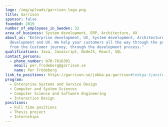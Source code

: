 ```yaml
---
logo: /img/uploads/garrison_logo.png
title: Garrison
sponsor: false
founded: 2019
number_of_employees_in_Sweden: 32
area_of_business: System development, ERP, Architecture, UX
about_us: "Enterprise development, UX, System development, Architecture, System
  development and UX. We help your customers all the way through the process:
  from the Customer journey, through the development process."
qualifications: Java, Javascript, NodeJS, React, SQL
contact_persons:
  - phone_number: 070-7616301
    email: per.frodeberg@garrison.se
    name: Per Frödeberg
link_to_positions: https://garrison.se/jobba-pa-garrison#lediga-tjanster
program:
  - Enterprise Systems and Service Design
  - Computer and System Sciences
  - Computer Science and Software Engineering
  - Interaction Design
positions:
  - Full time positions
  - Thesis project
  - Internships
---
```

